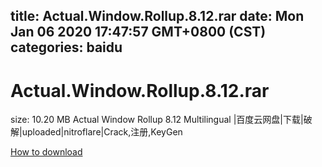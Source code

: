 
title: Actual.Window.Rollup.8.12.rar
date: Mon Jan 06 2020 17:47:57 GMT+0800 (CST)    
categories: baidu
---

# Actual.Window.Rollup.8.12.rar
size: 10.20 MB
 Actual Window Rollup 8.12 Multilingual |百度云网盘|下载|破解|uploaded|nitroflare|Crack,注册,KeyGen
 

[How to download](https://bpcam.bemobtrk.com/go/2ceec3aa-1ca2-46d6-b9ff-aaa5c184517c?jno=3087)